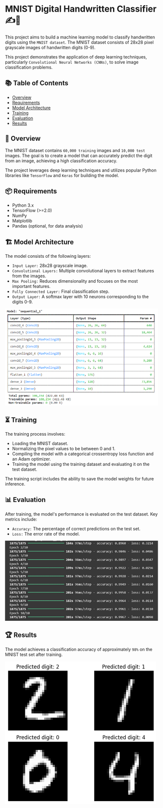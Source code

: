 # MNIST Digital Handwritten Classifier ✍️🔎

This project aims to build a machine learning model to classify handwritten digits using the `MNIST dataset`. The MNIST dataset consists of 28x28 pixel grayscale images of handwritten digits (0-9). 

This project demonstrates the application of deep learning techniques, particularly `Convolutional Neural Networks (CNNs)`, to solve image classification problems.

## 📚 Table of Contents

- [Overview](#overview)
- [Requirements](#requirements)
- [Model Architecture](#model-architecture)
- [Training](#training)
- [Evaluation](#evaluation)
- [Results](#results)

## 📝 Overview

The MNIST dataset contains `60,000 training` images and `10,000 test` images. The goal is to create a model that can accurately predict the digit from an image, achieving a high classification accuracy.

The project leverages deep learning techniques and utilizes popular Python libraries like `TensorFlow` and `Keras` for building the model. 

## 📦 Requirements
* Python 3.x
* TensorFlow (>=2.0)
* NumPy
* Matplotlib
* Pandas (optional, for data analysis)


## 🏗️ Model Architecture

The model consists of the following layers:

* `Input Layer:` 28x28 grayscale image.
* `Convolutional Layers:` Multiple convolutional layers to extract features from the images.
* `Max Pooling:` Reduces dimensionality and focuses on the most important features.
* `Fully Connected Layer:` Final classification step.
* `Output Layer:` A softmax layer with 10 neurons corresponding to the digits 0-9.

![Summary](/assets/model_summary_light.png)


## ⏳ Training

The training process involves:

* Loading the MNIST dataset.
* Normalizing the pixel values to be between 0 and 1.
* Compiling the model with a categorical crossentropy loss function and an Adam optimizer.
* Training the model using the training dataset and evaluating it on the test dataset.

The training script includes the ability to save the model weights for future inference.

## 📊 Evaluation
After training, the model's performance is evaluated on the test dataset. Key metrics include:

* `Accuracy:` The percentage of correct predictions on the test set.
* `Loss:` The error rate of the model.

![Accuracy and Loss](/assets/accuracy.png)

## 🏆 Results
The model achieves a classification accuracy of approximately `98%` on the MNIST test set after training.

![Result of CNN model](/assets/result.png)

